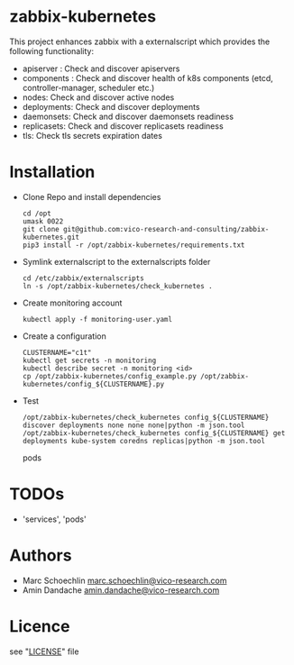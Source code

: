 zabbix-kubernetes
=================

This project enhances zabbix with a externalscript which provides the following functionality:

* apiserver : Check and discover apiservers
* components : Check and discover health of k8s components (etcd, controller-manager, scheduler etc.)
* nodes: Check and discover active nodes
* deployments: Check and discover deployments
* daemonsets: Check and discover daemonsets readiness
* replicasets: Check and discover replicasets readiness
* tls: Check tls secrets expiration dates


Installation
=============


* Clone Repo and install dependencies
  ```
  cd /opt
  umask 0022
  git clone git@github.com:vico-research-and-consulting/zabbix-kubernetes.git
  pip3 install -r /opt/zabbix-kubernetes/requirements.txt
  ```
* Symlink externalscript to the externalscripts folder
  ```
  cd /etc/zabbix/externalscripts
  ln -s /opt/zabbix-kubernetes/check_kubernetes .
  ```
* Create monitoring account
  ```
  kubectl apply -f monitoring-user.yaml
  ```
* Create a configuration
  ```
  CLUSTERNAME="c1t"
  kubectl get secrets -n monitoring
  kubectl describe secret -n monitoring <id>
  cp /opt/zabbix-kubernetes/config_example.py /opt/zabbix-kubernetes/config_${CLUSTERNAME}.py
  ```
* Test 
  ```
  /opt/zabbix-kubernetes/check_kubernetes config_${CLUSTERNAME} discover deployments none none none|python -m json.tool
  /opt/zabbix-kubernetes/check_kubernetes config_${CLUSTERNAME} get deployments kube-system coredns replicas|python -m json.tool
  ```

  pods


TODOs
=====

- 'services', 'pods'

Authors
=======

- Marc Schoechlin <marc.schoechlin@vico-research.com>
- Amin Dandache <amin.dandache@vico-research.com>

Licence
=======

see "[LICENSE](./LICENSE)" file
